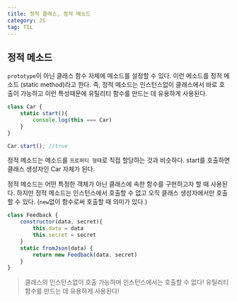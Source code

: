 ```yaml
---
title: 정적 클래스, 정적 메소드
category: JS
tag: TIL
---
```


## 정적 메소드

`prototype`이 아닌 클래스 함수 자체에 메소드를 설정할 수 있다. 이런 메소드를 정적 메소드 (static method)라고 한다. 즉, 정적 메소드는 인스턴스없이 클래스에서 바로 호출이 가능하고 이런 특성때문에 유틸리티 함수를 만드는 데 유용하게 사용된다.

```js
class Car {
    static start(){
        console.log(this === Car)
    }
}

Car.start(); //true
```

정적 메소드는 메소드를 `프로퍼티 형태`로 직접 할당하는 것과 비슷하다. start를 호출하면 클래스 생성자인 Car 자체가 된다.


정적 메소드는 어떤 특정한 객체가 아닌 클래스에 속한 함수를 구현하고자 할 때 사용된다. 하지만 정적 메소드는 인스턴스에서 호출할 수 없고 오직 클래스 생성자에서만 호출할 수 있다. (`new`없이 함수로써 호출할 때 의미가 있다.)

```js
class Feedback {
    constructor(data, secret){
        this.data = data
        this.secret = secret
    }
    static fromJson(data) {
        return new Feedback(data, secret)
    }
}

```

> 클래스의 인스턴스없이 호출 가능하며 인스턴스에서는 호출할 수 없다!
> 유틸리티 함수를 만드는 데 유용하게 사용된다!